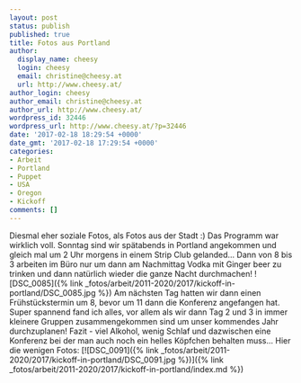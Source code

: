 ```yaml
---
layout: post
status: publish
published: true
title: Fotos aus Portland
author:
  display_name: cheesy
  login: cheesy
  email: christine@cheesy.at
  url: http://www.cheesy.at/
author_login: cheesy
author_email: christine@cheesy.at
author_url: http://www.cheesy.at/
wordpress_id: 32446
wordpress_url: http://www.cheesy.at/?p=32446
date: '2017-02-18 18:29:54 +0000'
date_gmt: '2017-02-18 17:29:54 +0000'
categories:
- Arbeit
- Portland
- Puppet
- USA
- Oregon
- Kickoff
comments: []
---
```

Diesmal eher soziale Fotos, als Fotos aus der Stadt :) Das Programm war wirklich voll. Sonntag sind wir spätabends in Portland angekommen und gleich mal um 2 Uhr morgens in einem Strip Club gelanded... Dann von 8 bis 3 arbeiten im Büro nur um dann am Nachmittag Vodka mit Ginger beer zu trinken und dann natürlich wieder die ganze Nacht durchmachen!
![DSC_0085]({% link _fotos/arbeit/2011-2020/2017/kickoff-in-portland/DSC_0085.jpg %})
Am nächsten Tag hatten wir dann einen Frühstückstermin um 8, bevor um 11 dann die Konferenz angefangen hat. Super spannend fand ich alles, vor allem als wir dann Tag 2 und 3 in immer kleinere Gruppen zusammengekommen sind um unser kommendes Jahr durchzuplanen!
Fazit - viel Alkohol, wenig Schlaf und dazwischen eine Konferenz bei der man auch noch ein helles Köpfchen behalten muss...
Hier die wenigen Fotos:
[![DSC_0091]({% link _fotos/arbeit/2011-2020/2017/kickoff-in-portland/DSC_0091.jpg %})]({% link _fotos/arbeit/2011-2020/2017/kickoff-in-portland/index.md %})
